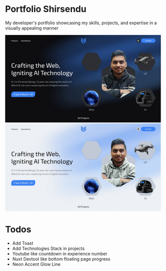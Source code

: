 # Portfolio Shirsendu
My developer's portfolio showcasing my skills, projects, and expertise in a visually appealing manner

![Landing](public/previews/landing-Dark.jpg)
![Landing](public/previews/landing-Light.jpg)


# Todos
- Add Toast
- Add Technologies Stack in projects
- Youtube like countdown in experience number
- Nuxt Devtool like bottom floating page progress
- Neon Accent Glow Line
